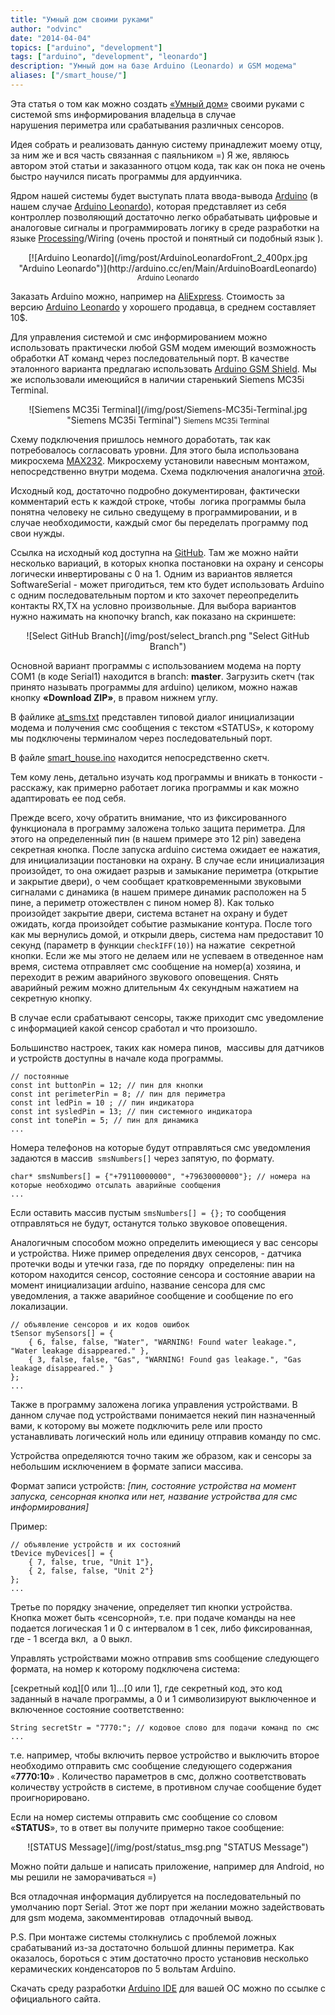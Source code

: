 ```yaml
---
title: "Умный дом своими руками"
author: "odvinc"
date: "2014-04-04"
topics: ["arduino", "development"]
tags: ["arduino", "development", "leonardo"]
description: "Умный дом на базе Arduino (Leonardo) и GSM модема"
aliases: ["/smart_house/"]
---
```


Эта статья о том как можно создать [&#171;Умный дом&#187;](http://ru.wikipedia.org/wiki/%D0%A3%D0%BC%D0%BD%D1%8B%D0%B9_%D0%B4%D0%BE%D0%BC) своими руками с системой sms информирования владельца в случае нарушения периметра или срабатывания различных сенсоров.

Идея собрать и реализовать данную систему принадлежит моему отцу, за ним же и вся часть связанная с паяльником =) Я же, являюсь автором этой статьи и заказанного отцом кода, так как он пока не очень быстро научился писать программы для ардуинчика.

Ядром нашей системы будет выступать плата ввода-вывода [Arduino](http://arduino.cc/en/Main/Products "Arduino Products") (в нашем случае [Arduino Leonardo](http://arduino.cc/en/Main/ArduinoBoardLeonardo)), которая представляет из себя контроллер позволяющий достаточно легко обрабатывать цифровые и аналоговые сигналы и программировать логику в среде разработки на языке [Processing](http://ru.wikipedia.org/wiki/Processing)/Wiring (очень простой и понятный си подобный язык ).

<center>
[![Arduino Leonardo](/img/post/ArduinoLeonardoFront_2_400px.jpg "Arduino Leonardo")](http://arduino.cc/en/Main/ArduinoBoardLeonardo)  
<small>Arduino Leonardo</small>
</center>

<!--more-->

Заказать Arduino можно, например на [AliExpress](http://aliexpress.com). Стоимость за версию [Arduino Leonardo](http://arduino.cc/en/Main/ArduinoBoardLeonardo "Leonardo") у хорошего продавца, в среднем составляет 10$.

Для управления системой и смс информированием можно использовать практически любой GSM модем имеющий возможность обработки AT команд через последовательный порт. В качестве эталонного варианта предлагаю использовать [Arduino GSM Shield](http://arduino.cc/en/Main/ArduinoGSMShield). Мы же использовали имеющийся в наличии старенький Siemens MC35i Terminal.

<center>
![Siemens MC35i Terminal](/img/post/Siemens-MC35i-Terminal.jpg "Siemens MC35i Terminal")  
<small>Siemens MC35i Terminal</small>
</center>

Схему подключения пришлось немного доработать, так как потребовалось согласовать уровни. Для этого была использована микросхема [MAX232](http://ru.wikipedia.org/wiki/MAX232). Микросхему установили навесным монтажом, непосредственно внутри модема. Схема подключения аналогична <a title="Схема подключения MAX232" href="http://www.joyta.ru/7033-mikrosxema-max232-opisanie-sxema-vklyucheniya-datasheet/" target="_blank">этой</a>.

Исходный код, достаточно подробно документирован, фактически комментарий есть к каждой строке, чтобы  логика программы была понятна человеку не сильно сведущему в программировании, и в случае необходимости, каждый смог бы переделать программу под свои нужды.

Ссылка на исходный код доступна на <a title="Smart House" href="https://github.com/odvinc/smart_house" target="_blank">GitHub</a>. Там же можно найти несколько вариаций, в которых кнопка постановки на охрану и сенсоры логически инвертированы с 0 на 1. Одним из вариантов является SoftwareSerial - может пригодиться, тем кто будет использовать Arduino с одним последовательным портом и кто захочет переопределить контакты RX,TX на условно произвольные. Для выбора вариантов нужно нажимать на кнопочку branch, как показано на скриншете:

<center>![Select GitHub Branch](/img/post/select_branch.png "Select GitHub Branch")</center>

Основной вариант программы с использованием модема на порту COM1 (в коде Serial1) находится в branch: **master**. Загрузить скетч (так принято называть программы для arduino) целиком, можно нажав кнопку **&#171;Download ZIP&#187;**, в правом нижнем углу.

В файлике [at_sms.txt](https://github.com/odvinc/smart_house/blob/master/at_sms.txt "at_sms.txt") представлен типовой диалог инициализации модема и получения смс сообщения с текстом &#171;STATUS&#187;, к которому мы подключены терминалом через последовательный порт.

В файле [smart_house.ino](https://github.com/odvinc/smart_house/blob/master/smart_house.ino "smart_house.ino") находится непосредственно скетч.

Тем кому лень, детально изучать код программы и вникать в тонкости - расскажу, как примерно работает логика программы и как можно адаптировать ее под себя.

Прежде всего, хочу обратить внимание, что из фиксированного функционала в программу заложена только защита периметра. Для этого на определенный пин (в нашем примере это 12 pin) заведена секретная кнопка. После запуска arduino система ожидает ее нажатия, для инициализации постановки на охрану. В случае если инициализация произойдет, то она ожидает разрыв и замыкание периметра (открытие и закрытие двери), о чем сообщает кратковременными звуковыми сигналами с динамика (в нашем примере динамик расположен на 5 пине, а периметр отожествлен с пином номер 8). Как только произойдет закрытие двери, система встанет на охрану и будет ожидать, когда произойдет событие размыкание контура. После того как мы вернулись домой, и открыли дверь, система нам предоставит 10 секунд (параметр в функции `checkIFF(10)`) на нажатие  секретной кнопки. Если же мы этого не делаем или не успеваем в отведенное нам время, система отправляет смс сообщение на номер(а) хозяина, и переходит в режим аварийного звукового оповещения. Снять аварийный режим можно длительным 4х секундным нажатием на секретную кнопку.

В случае если срабатывают сенсоры, также приходит смс уведомление с информацией какой сенсор сработал и что произошло.

Большинство настроек, таких как номера пинов,  массивы для датчиков и устройств доступны в начале кода программы.

    // постоянные
    const int buttonPin = 12; // пин для кнопки
    const int perimeterPin = 8; // пин для периметра
    const int ledPin = 10 ; // пин индикатора
    const int sysledPin = 13; // пин системного индикатора
    const int tonePin = 5; // пин для динамика
    ...

Номера телефонов на которые будут отправляться смс уведомления задаются в массив  `smsNumbers[]` через запятую, по формату.

    char* smsNumbers[] = {"+79110000000", "+79630000000"}; // номера на которые необходимо отсылать аварийные сообщения
    ...

Если оставить массив пустым `smsNumbers[] = {};` то сообщения отправляться не будут, останутся только звуковое оповещения.

Аналогичным способом можно определить имеющиеся у вас сенсоры и устройства. Ниже пример определения двух сенсоров, - датчика протечки воды и утечки газа, где по порядку  определены: пин на котором находится сенсор, состояние сенсора и состояние аварии на момент инициализации arduino, название сенсора для смс уведомления, а также аварийное сообщение и сообщение по его локализации.

    // объявление сенсоров и их кодов ошибок
    tSensor mySensors[] = {
        { 6, false, false, "Water", "WARNING! Found water leakage.", "Water leakage disappeared." },
        { 3, false, false, "Gas", "WARNING! Found gas leakage.", "Gas leakage disappeared." }
    };
    ...

Также в программу заложена логика управления устройствами. В данном случае под устройствами понимается некий пин назначенный вами, к которому вы можете подключить реле или просто устанавливать логический ноль или единицу отправив команду по смс.

Устройства определяются точно таким же образом, как и сенсоры за небольшим исключением в формате записи массива.

Формат записи устройств: *[пин, состояние устройства на момент запуска, сенсорная кнопка или нет, название устройства для смс информирования]*

Пример:

    // объявление устройств и их состояний
    tDevice myDevices[] = {
        { 7, false, true, "Unit 1"},
        { 2, false, false, "Unit 2"}
    };
    ...

Третье по порядку значение, определяет тип кнопки устройства. Кнопка может быть &#171;сенсорной&#187;, т.е. при подаче команды на нее подается логическая 1 и 0 с интервалом в 1 сек, либо фиксированная, где - 1 всегда вкл,  а 0 выкл.

Управлять устройствами можно отправив sms сообщение следующего формата, на номер к которому подключена система:

[секретный код][0 или 1]...[0 или 1], где секретный код, это код заданный в начале программы, а 0 и 1 символизируют выключенное и включенное состояние соответственно:

    String secretStr = "7770:"; // кодовое слово для подачи команд по смс
    ...

т.е. например, чтобы включить первое устройство и выключить второе необходимо отправить смс сообщение следующего содержания &#171;**7770:10**&#187; . Количество параметров в смс, должно соответствовать количеству устройств в системе, в противном случае сообщение будет проигнорировано.

Если на номер системы отправить смс сообщение со словом &#171;**STATUS**&#187;, то в ответ вы получите примерно такое сообщение:

<center>![STATUS Message](/img/post/status_msg.png "STATUS Message")</center>

Можно пойти дальше и написать приложение, например для Android, но мы решили не заморачиваться =)

Вся отладочная информация дублируется на последовательный по умолчанию порт Serial. Этот же порт при желании можно задействовать для gsm модема, закомментировав  отладочный вывод.

P.S. При монтаже системы столкнулись с проблемой ложных срабатываний из-за достаточно большой длинны периметра. Как оказалось, бороться с этим достаточно просто установив несколько керамических конденсаторов по 5 вольтам Arduino.

Скачать среду разработки [Arduino IDE](http://arduino.cc/en/Main/Software) для вашей ОС можно по ссылке с официального сайта.
